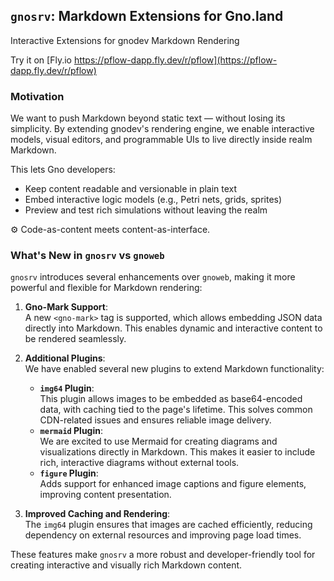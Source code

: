 ## `gnosrv`: Markdown Extensions for Gno.land

Interactive Extensions for gnodev Markdown Rendering

Try it on [Fly.io https://pflow-dapp.fly.dev/r/pflow](https://pflow-dapp.fly.dev/r/pflow)

### Motivation

We want to push Markdown beyond static text — without losing its simplicity.
By extending gnodev's rendering engine, we enable interactive models, visual editors,
and programmable UIs to live directly inside realm Markdown.

This lets Gno developers:

- Keep content readable and versionable in plain text
- Embed interactive logic models (e.g., Petri nets, grids, sprites)
- Preview and test rich simulations without leaving the realm

⚙️ Code-as-content meets content-as-interface.

### What's New in `gnosrv` vs `gnoweb`

`gnosrv` introduces several enhancements over `gnoweb`, making it more powerful and flexible for Markdown rendering:

1. **Gno-Mark Support**:  
   A new `<gno-mark>` tag is supported, which allows embedding JSON data directly into Markdown. This enables dynamic and interactive content to be rendered seamlessly.

2. **Additional Plugins**:  
   We have enabled several new plugins to extend Markdown functionality:
   - **`img64` Plugin**:  
     This plugin allows images to be embedded as base64-encoded data, with caching tied to the page's lifetime. This solves common CDN-related issues and ensures reliable image delivery.
   - **`mermaid` Plugin**:  
     We are excited to use Mermaid for creating diagrams and visualizations directly in Markdown. This makes it easier to include rich, interactive diagrams without external tools.
   - **`figure` Plugin**:  
     Adds support for enhanced image captions and figure elements, improving content presentation.

3. **Improved Caching and Rendering**:  
   The `img64` plugin ensures that images are cached efficiently, reducing dependency on external resources and improving page load times.

These features make `gnosrv` a more robust and developer-friendly tool for creating interactive and visually rich Markdown content.
